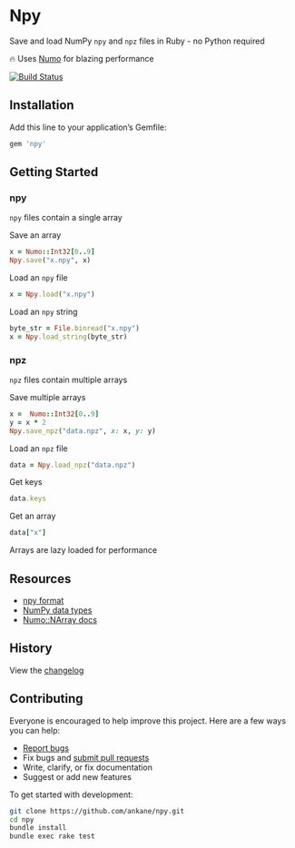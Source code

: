 # Npy

Save and load NumPy `npy` and `npz` files in Ruby - no Python required

:fire: Uses [Numo](https://github.com/ruby-numo/numo-narray) for blazing performance

[![Build Status](https://github.com/ankane/npy/workflows/build/badge.svg?branch=master)](https://github.com/ankane/npy/actions)

## Installation

Add this line to your application’s Gemfile:

```ruby
gem 'npy'
```

## Getting Started

### npy

`npy` files contain a single array

Save an array

```ruby
x = Numo::Int32[0..9]
Npy.save("x.npy", x)
```

Load an `npy` file

```ruby
x = Npy.load("x.npy")
```

Load an `npy` string

```ruby
byte_str = File.binread("x.npy")
x = Npy.load_string(byte_str)
```

### npz

`npz` files contain multiple arrays

Save multiple arrays

```ruby
x =  Numo::Int32[0..9]
y = x * 2
Npy.save_npz("data.npz", x: x, y: y)
```

Load an `npz` file

```ruby
data = Npy.load_npz("data.npz")
```

Get keys

```ruby
data.keys
```

Get an array

```ruby
data["x"]
```

Arrays are lazy loaded for performance

## Resources

- [npy format](https://docs.scipy.org/doc/numpy/reference/generated/numpy.lib.format.html#module-numpy.lib.format)
- [NumPy data types](https://docs.scipy.org/doc/numpy/user/basics.types.html)
- [Numo::NArray docs](https://ruby-numo.github.io/narray/narray/Numo/NArray.html)

## History

View the [changelog](https://github.com/ankane/npy/blob/master/CHANGELOG.md)

## Contributing

Everyone is encouraged to help improve this project. Here are a few ways you can help:

- [Report bugs](https://github.com/ankane/npy/issues)
- Fix bugs and [submit pull requests](https://github.com/ankane/npy/pulls)
- Write, clarify, or fix documentation
- Suggest or add new features

To get started with development:

```sh
git clone https://github.com/ankane/npy.git
cd npy
bundle install
bundle exec rake test
```
